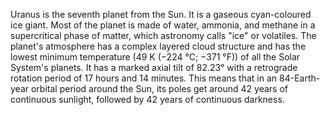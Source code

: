 Uranus is the seventh planet from the Sun. It is a gaseous cyan-coloured ice giant. Most of the planet is made of water, ammonia, and methane in a supercritical phase of matter, which astronomy calls "ice" or volatiles. The planet's atmosphere has a complex layered cloud structure and has the lowest minimum temperature (49 K (−224 °C; −371 °F)) of all the Solar System's planets. It has a marked axial tilt of 82.23° with a retrograde rotation period of 17 hours and 14 minutes. This means that in an 84-Earth-year orbital period around the Sun, its poles get around 42 years of continuous sunlight, followed by 42 years of continuous darkness.